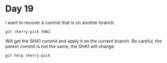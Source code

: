 # Day 19

I want to recover a commit that is on another branch.

    git cherry-pick SHA1

Will get the SHA1 commit and apply it on the current branch. Be careful, the parent commit is not the same, the SHA1 will change.

    git help cherry-pick
